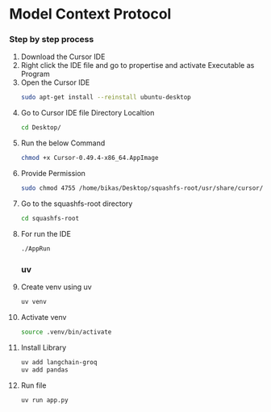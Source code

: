 # Model Context Protocol

### Step by step process

<ol>
<li>Download the Cursor IDE</li>

<li>Right click the IDE file and go to propertise and activate Executable as Program</li>

<li>Open the Cursor IDE</li>

```bash
sudo apt-get install --reinstall ubuntu-desktop
```

<li>Go to Cursor IDE file Directory Localtion</li>

```bash
cd Desktop/
```

<li>Run the below Command</li>

```bash
chmod +x Cursor-0.49.4-x86_64.AppImage 
```

<li>Provide Permission</li>

```bash
sudo chmod 4755 /home/bikas/Desktop/squashfs-root/usr/share/cursor/chrome-sandbox
```

<li>Go to the squashfs-root directory</li>

```bash
cd squashfs-root
```

<li>For run the IDE</li>

```bash
./AppRun
```

### uv

<li>Create venv using uv</li>

```bash
uv venv
```

<li>Activate venv</li>

```bash
source .venv/bin/activate
```

<li>Install Library</li>

```bash
uv add langchain-groq
uv add pandas
```

<li>Run file</li>

```bash
uv run app.py
```
</ol>
